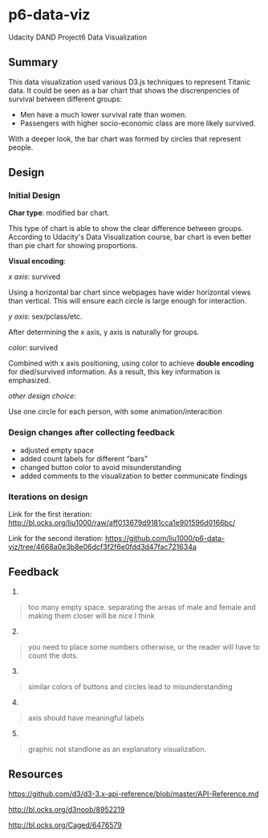 # p6-data-viz
Udacity DAND Project6 Data Visualization

## Summary
This data visualization used various D3.js techniques to represent Titanic 
data. It could be seen as a bar chart that shows the discrenpencies of survival
between different groups:
- Men have a much lower survival rate than women.
- Passengers with higher socio-economic class are more likely survived.

With a deeper look, the bar chart was formed by circles that represent people.

## Design
### Initial Design
**Char type**: modified bar chart. 

This type of chart is able to show the clear 
difference between groups. According to Udacity's Data Visualization course, 
bar chart is even better than pie chart for showing proportions.

**Visual encoding**:

*x axis*: survived

Using a horizontal bar chart since webpages have wider horizontal views than 
vertical. This will ensure each circle is large enough for interaction.

*y axis*: sex/pclass/etc.

After determining the x axis, y axis is naturally for groups.

*color*: survived

Combined with x axis positioning, using color to achieve **double encoding** for
died/survived information. As a result, this key information is emphasized.

*other design choice*:

Use one circle for each person, with some animation/interacition

### Design changes after collecting feedback
- adjusted empty space
- added count labels for different "bars"
- changed button color to avoid misunderstanding
- added comments to the visualization to better communicate findings


### Iterations on design
Link for the first iteration:
http://bl.ocks.org/liu1000/raw/aff013679d9181cca1e901596d0166bc/

Link for the second iteration:
https://github.com/liu1000/p6-data-viz/tree/4668a0e3b8e06dcf3f2f6e0fdd3d47fac721634a

## Feedback
1. 
> too many empty space.
> separating the areas of male and female and making them closer will be nice 
> I think 
2. 
> you need to place some numbers otherwise, or the reader will have to count 
> the dots.
3.
> similar colors of buttons and circles lead to misunderstanding
4.
> axis should have meaningful labels
5.
> graphic not standlone as an explanatory visualization.

## Resources

https://github.com/d3/d3-3.x-api-reference/blob/master/API-Reference.md

http://bl.ocks.org/d3noob/8952219

http://bl.ocks.org/Caged/6476579